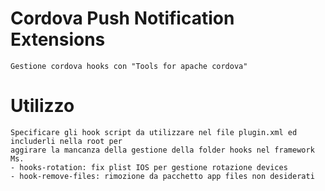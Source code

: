 # Cordova Push Notification Extensions

	Gestione cordova hooks con "Tools for apache cordova"

# Utilizzo
	Specificare gli hook script da utilizzare nel file plugin.xml ed includerli nella root per
	aggirare la mancanza della gestione della folder hooks nel framework Ms.
	- hooks-rotation: fix plist IOS per gestione rotazione devices
	- hook-remove-files: rimozione da pacchetto app files non desiderati
